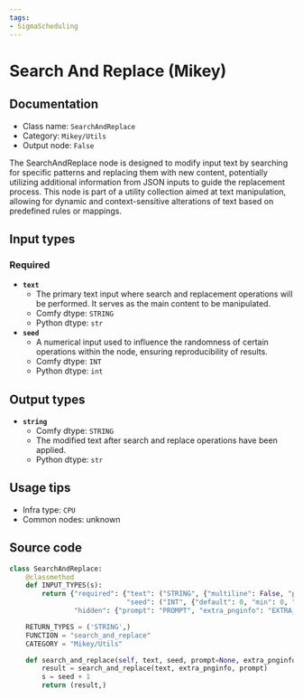 ```yaml
---
tags:
- SigmaScheduling
---
```


# Search And Replace (Mikey)
## Documentation
- Class name: `SearchAndReplace`
- Category: `Mikey/Utils`
- Output node: `False`

The SearchAndReplace node is designed to modify input text by searching for specific patterns and replacing them with new content, potentially utilizing additional information from JSON inputs to guide the replacement process. This node is part of a utility collection aimed at text manipulation, allowing for dynamic and context-sensitive alterations of text based on predefined rules or mappings.
## Input types
### Required
- **`text`**
    - The primary text input where search and replacement operations will be performed. It serves as the main content to be manipulated.
    - Comfy dtype: `STRING`
    - Python dtype: `str`
- **`seed`**
    - A numerical input used to influence the randomness of certain operations within the node, ensuring reproducibility of results.
    - Comfy dtype: `INT`
    - Python dtype: `int`
## Output types
- **`string`**
    - Comfy dtype: `STRING`
    - The modified text after search and replace operations have been applied.
    - Python dtype: `str`
## Usage tips
- Infra type: `CPU`
- Common nodes: unknown


## Source code
```python
class SearchAndReplace:
    @classmethod
    def INPUT_TYPES(s):
        return {"required": {"text": ("STRING", {"multiline": False, "placeholder": "Text to search and replace"}),
                             "seed": ("INT", {"default": 0, "min": 0, "max": 0xffffffffffffffff}),},
                "hidden": {"prompt": "PROMPT", "extra_pnginfo": "EXTRA_PNGINFO"},}

    RETURN_TYPES = ('STRING',)
    FUNCTION = "search_and_replace"
    CATEGORY = "Mikey/Utils"

    def search_and_replace(self, text, seed, prompt=None, extra_pnginfo=None):
        result = search_and_replace(text, extra_pnginfo, prompt)
        s = seed + 1
        return (result,)

```
